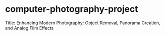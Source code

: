 # computer-photography-project
Title: Enhancing Modern Photography: Object Removal, Panorama Creation, and Analog Film Effects
